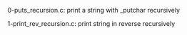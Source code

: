 0-puts_recursion.c:
    print a string with _putchar recursively

1-print_rev_recursion.c:
    print string in reverse recursively

